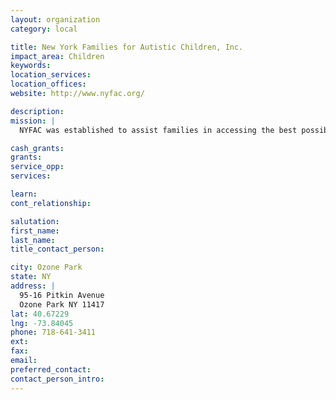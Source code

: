 ```yaml
---
layout: organization
category: local

title: New York Families for Autistic Children, Inc.
impact_area: Children
keywords: 
location_services: 
location_offices: 
website: http://www.nyfac.org/

description: 
mission: |
  NYFAC was established to assist families in accessing the best possible information, support, and to give families a place to work out the huge emotional weight a diagnosis of Autism can have on a family. 

cash_grants: 
grants: 
service_opp: 
services: 

learn: 
cont_relationship: 

salutation: 
first_name: 
last_name: 
title_contact_person: 

city: Ozone Park
state: NY
address: |
  95-16 Pitkin Avenue  
  Ozone Park NY 11417
lat: 40.67229
lng: -73.84045
phone: 718-641-3411
ext: 
fax: 
email: 
preferred_contact: 
contact_person_intro: 
---
```

